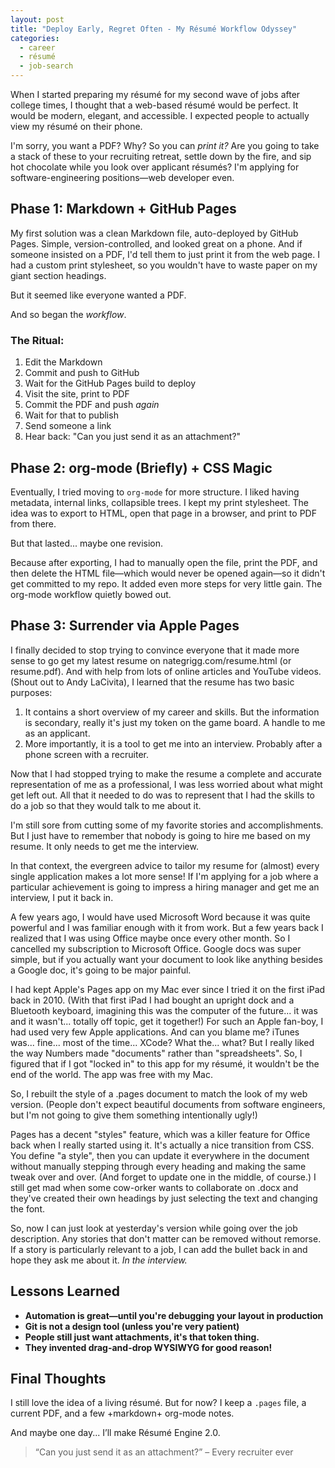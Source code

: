 ```yaml
---
layout: post
title: "Deploy Early, Regret Often - My Résumé Workflow Odyssey"
categories:
  - career
  - résumé
  - job-search
---
```


When I started preparing my résumé for my second wave of jobs after college times, I thought that a web-based résumé would be perfect. It would be modern, elegant, and accessible. I expected people to actually view my résumé on their phone. 

I'm sorry, you want a PDF? Why? So you can *print it?* Are you going to take a stack of these to your recruiting retreat, settle down by the fire, and sip hot chocolate while you look over applicant résumés? I'm applying for software-engineering positions—web developer even.

## Phase 1: Markdown + GitHub Pages

My first solution was a clean Markdown file, auto-deployed by GitHub Pages. Simple, version-controlled, and looked great on a phone. And if someone insisted on a PDF, I'd tell them to just print it from the web page. I had a custom print stylesheet, so you wouldn't have to waste paper on my giant section headings.

But it seemed like everyone wanted a PDF.

And so began the *workflow*.

### The Ritual:

1. Edit the Markdown
2. Commit and push to GitHub
3. Wait for the GitHub Pages build to deploy
4. Visit the site, print to PDF
5. Commit the PDF and push *again*
6. Wait for that to publish
7. Send someone a link
8. Hear back: "Can you just send it as an attachment?"

## Phase 2: org-mode (Briefly) + CSS Magic

Eventually, I tried moving to `org-mode` for more structure. I liked having metadata, internal links, collapsible trees. I kept my print stylesheet. The idea was to export to HTML, open that page in a browser, and print to PDF from there.

But that lasted... maybe one revision.

Because after exporting, I had to manually open the file, print the PDF, and then delete the HTML file—which would never be opened again—so it didn't get committed to my repo. It added even more steps for very little gain. The org-mode workflow quietly bowed out.

## Phase 3: Surrender via Apple Pages

I finally decided to stop  trying to convince everyone that it made more sense to go get my latest resume on nategrigg.com/resume.html (or resume.pdf).  And with help from lots of online articles and YouTube videos. (Shout out to Andy LaCivita), I learned that the resume has two basic purposes:

1. It contains a short overview of my career and skills. But the information is secondary, really it's just my token on the game board. A handle to me as an applicant.
2. More importantly, it is a tool to get me into an interview. Probably after a phone screen with a recruiter.

Now that I had stopped trying to make the resume a complete and accurate representation of me as a professional, I was less worried about what might get left out. All that it needed to do was to represent that I had the skills to do a job so that they would talk to me about it.

I'm still sore from cutting some of my favorite stories and accomplishments. But I just have to remember that nobody is going to hire me based on my resume. It only needs to get me the interview.

In that context, the evergreen advice to tailor my resume for (almost) every single application makes a lot more sense! If I'm applying for a job where a particular achievement is going to impress a hiring manager and get me an interview, I put it back in.

A few years ago, I would have used Microsoft Word because it was quite powerful and I was familiar enough with it from work. But a few years back I realized that I was using Office maybe once every other month. So I  cancelled my subscription to Microsoft Office. Google docs was super simple, but if you actually want your document to look like anything besides a Google doc, it's going to be major painful.

I had kept Apple's Pages app on my Mac ever since I tried it on the first iPad back in 2010. (With that first iPad I had bought an upright dock and a Bluetooth keyboard, imagining this was the computer of the future... it was and it wasn't... totally off topic, get it together!) For such an Apple fan-boy, I had used very few Apple applications. And can you blame me? iTunes was... fine... most of the time... XCode? What the... what? But I really liked the way Numbers made "documents" rather than "spreadsheets". So, I figured that if I got "locked in" to this app for my résumé, it wouldn't be the end of the world. The app was free with my Mac.

So, I rebuilt the style of a .pages document  to match the look of my web version. (People don't expect beautiful documents from software engineers, but I'm not going to give them something intentionally ugly!)

Pages has a decent "styles" feature, which was a killer feature for Office back when I really started using it. It's actually a nice transition from CSS. You define "a style", then you can update it everywhere in the document without manually stepping through every heading and making the same tweak over and over. (And forget to update one in the middle, of course.) I still get mad when some cow-orker wants to collaborate on  .docx and they've created their own headings by just selecting the text and changing the font.

So, now I can just look at yesterday's version while going over the job description.  Any stories that don't matter can be removed without remorse. If a story is particularly relevant to a job, I can add the bullet back in and hope they ask me about it. *In the interview.*

## Lessons Learned

- **Automation is great—until you're debugging your layout in production**
- **Git is not a design tool (unless you're very patient)**
- **People still just want attachments, it's that token thing.**
- **They invented drag-and-drop WYSIWYG for good reason!**

## Final Thoughts

I still love the idea of a living résumé. But for now? I keep a `.pages` file, a current PDF, and a few +markdown+ org-mode notes.

And maybe one day... I’ll make Résumé Engine 2.0.

> “Can you just send it as an attachment?” – Every recruiter ever
